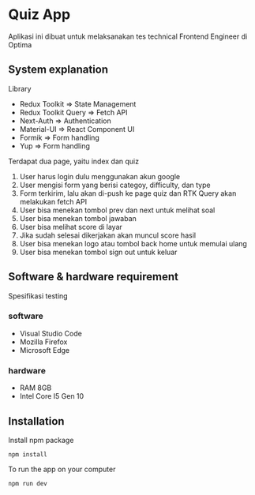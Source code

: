# Quiz App

Aplikasi ini dibuat untuk melaksanakan tes technical Frontend Engineer di Optima

## System explanation

Library

- Redux Toolkit => State Management
- Redux Toolkit Query => Fetch API
- Next-Auth => Authentication
- Material-UI => React Component UI
- Formik => Form handling
- Yup => Form handling

Terdapat dua page, yaitu index dan quiz

1. User harus login dulu menggunakan akun google
2. User mengisi form yang berisi categoy, difficulty, dan type
3. Form terkirim, lalu akan di-push ke page quiz dan RTK Query akan melakukan fetch API
4. User bisa menekan tombol prev dan next untuk melihat soal
5. User bisa menekan tombol jawaban
6. User bisa melihat score di layar
7. Jika sudah selesai dikerjakan akan muncul score hasil
8. User bisa menekan logo atau tombol back home untuk memulai ulang
9. User bisa menekan tombol sign out untuk keluar

## Software & hardware requirement

Spesifikasi testing

### software

- Visual Studio Code
- Mozilla Firefox
- Microsoft Edge

### hardware

- RAM 8GB
- Intel Core I5 Gen 10

## Installation

Install npm package

```
npm install
```

To run the app on your computer

```
npm run dev
```

